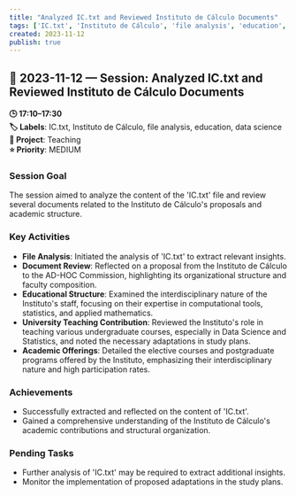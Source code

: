 ```yaml
---
title: "Analyzed IC.txt and Reviewed Instituto de Cálculo Documents"
tags: ['IC.txt', 'Instituto de Cálculo', 'file analysis', 'education', 'data science']
created: 2023-11-12
publish: true
---
```


## 📅 2023-11-12 — Session: Analyzed IC.txt and Reviewed Instituto de Cálculo Documents

**🕒 17:10–17:30**  
**🏷️ Labels**: IC.txt, Instituto de Cálculo, file analysis, education, data science  
**📂 Project**: Teaching  
**⭐ Priority**: MEDIUM  


### Session Goal
The session aimed to analyze the content of the 'IC.txt' file and review several documents related to the Instituto de Cálculo's proposals and academic structure.

### Key Activities
- **File Analysis**: Initiated the analysis of 'IC.txt' to extract relevant insights.
- **Document Review**: Reflected on a proposal from the Instituto de Cálculo to the AD-HOC Commission, highlighting its organizational structure and faculty composition.
- **Educational Structure**: Examined the interdisciplinary nature of the Instituto's staff, focusing on their expertise in computational tools, statistics, and applied mathematics.
- **University Teaching Contribution**: Reviewed the Instituto's role in teaching various undergraduate courses, especially in Data Science and Statistics, and noted the necessary adaptations in study plans.
- **Academic Offerings**: Detailed the elective courses and postgraduate programs offered by the Instituto, emphasizing their interdisciplinary nature and high participation rates.

### Achievements
- Successfully extracted and reflected on the content of 'IC.txt'.
- Gained a comprehensive understanding of the Instituto de Cálculo's academic contributions and structural organization.

### Pending Tasks
- Further analysis of 'IC.txt' may be required to extract additional insights.
- Monitor the implementation of proposed adaptations in the study plans.

